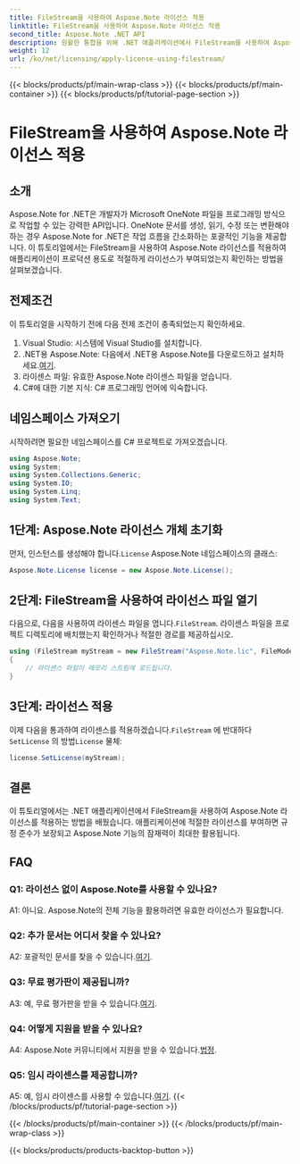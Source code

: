 ```yaml
---
title: FileStream을 사용하여 Aspose.Note 라이선스 적용
linktitle: FileStream을 사용하여 Aspose.Note 라이선스 적용
second_title: Aspose.Note .NET API
description: 원활한 통합을 위해 .NET 애플리케이션에서 FileStream을 사용하여 Aspose.Note 라이선스를 적용하는 방법을 알아보세요.
weight: 12
url: /ko/net/licensing/apply-license-using-filestream/
---
```


{{< blocks/products/pf/main-wrap-class >}}
{{< blocks/products/pf/main-container >}}
{{< blocks/products/pf/tutorial-page-section >}}

# FileStream을 사용하여 Aspose.Note 라이선스 적용

## 소개

Aspose.Note for .NET은 개발자가 Microsoft OneNote 파일을 프로그래밍 방식으로 작업할 수 있는 강력한 API입니다. OneNote 문서를 생성, 읽기, 수정 또는 변환해야 하는 경우 Aspose.Note for .NET은 작업 흐름을 간소화하는 포괄적인 기능을 제공합니다. 이 튜토리얼에서는 FileStream을 사용하여 Aspose.Note 라이선스를 적용하여 애플리케이션이 프로덕션 용도로 적절하게 라이선스가 부여되었는지 확인하는 방법을 살펴보겠습니다.

## 전제조건

이 튜토리얼을 시작하기 전에 다음 전제 조건이 충족되었는지 확인하세요.

1. Visual Studio: 시스템에 Visual Studio를 설치합니다.
2.  .NET용 Aspose.Note: 다음에서 .NET용 Aspose.Note를 다운로드하고 설치하세요.[여기](https://releases.aspose.com/note/net/).
3. 라이센스 파일: 유효한 Aspose.Note 라이센스 파일을 얻습니다.
4. C#에 대한 기본 지식: C# 프로그래밍 언어에 익숙합니다.

## 네임스페이스 가져오기

시작하려면 필요한 네임스페이스를 C# 프로젝트로 가져오겠습니다.

```csharp
using Aspose.Note;
using System;
using System.Collections.Generic;
using System.IO;
using System.Linq;
using System.Text;
```

## 1단계: Aspose.Note 라이선스 개체 초기화

 먼저, 인스턴스를 생성해야 합니다.`License` Aspose.Note 네임스페이스의 클래스:

```csharp
Aspose.Note.License license = new Aspose.Note.License();
```

## 2단계: FileStream을 사용하여 라이선스 파일 열기

 다음으로, 다음을 사용하여 라이센스 파일을 엽니다.`FileStream`. 라이센스 파일을 프로젝트 디렉토리에 배치했는지 확인하거나 적절한 경로를 제공하십시오.

```csharp
using (FileStream myStream = new FileStream("Aspose.Note.lic", FileMode.Open))
{
    // 라이센스 파일이 메모리 스트림에 로드됩니다.
}
```

## 3단계: 라이선스 적용

 이제 다음을 통과하여 라이센스를 적용하겠습니다.`FileStream` 에 반대하다`SetLicense` 의 방법`License` 물체:

```csharp
license.SetLicense(myStream);
```

## 결론

이 튜토리얼에서는 .NET 애플리케이션에서 FileStream을 사용하여 Aspose.Note 라이선스를 적용하는 방법을 배웠습니다. 애플리케이션에 적절한 라이선스를 부여하면 규정 준수가 보장되고 Aspose.Note 기능의 잠재력이 최대한 활용됩니다.

## FAQ

### Q1: 라이선스 없이 Aspose.Note를 사용할 수 있나요?

A1: 아니요. Aspose.Note의 전체 기능을 활용하려면 유효한 라이선스가 필요합니다.

### Q2: 추가 문서는 어디서 찾을 수 있나요?

 A2: 포괄적인 문서를 찾을 수 있습니다.[여기](https://reference.aspose.com/note/net/).

### Q3: 무료 평가판이 제공됩니까?

 A3: 예, 무료 평가판을 받을 수 있습니다.[여기](https://releases.aspose.com/).

### Q4: 어떻게 지원을 받을 수 있나요?

A4: Aspose.Note 커뮤니티에서 지원을 받을 수 있습니다.[법정](https://forum.aspose.com/c/note/28).

### Q5: 임시 라이센스를 제공합니까?

 A5: 예, 임시 라이센스를 사용할 수 있습니다.[여기](https://purchase.aspose.com/temporary-license/).
{{< /blocks/products/pf/tutorial-page-section >}}

{{< /blocks/products/pf/main-container >}}
{{< /blocks/products/pf/main-wrap-class >}}

{{< blocks/products/products-backtop-button >}}
